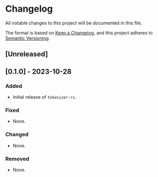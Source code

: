 # Changelog

All notable changes to this project will be documented in this file.

The format is based on [Keep a Changelog](https://keepachangelog.com/),
and this project adheres to [Semantic Versioning](https://semver.org/).

## [Unreleased]

## [0.1.0] - 2023-10-28

### Added

- Initial release of `tokenizer-rs`.

### Fixed

- None.

### Changed

- None.

### Removed

- None.

